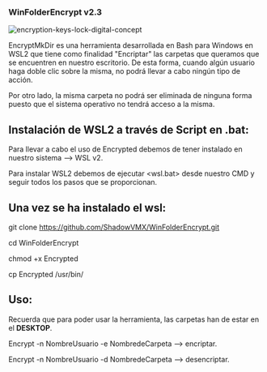 ### WinFolderEncrypt v2.3

![encryption-keys-lock-digital-concept](https://user-images.githubusercontent.com/92258683/174483135-cb583905-533d-4391-9545-657bd7bae261.jpg)

EncryptMkDir es una herramienta desarrollada en Bash para Windows en WSL2 que tiene como finalidad "Encriptar" las carpetas que queramos que se encuentren en nuestro escritorio. De esta forma, cuando algún usuario haga doble clic sobre la misma, no podrá llevar a cabo ningún tipo de acción.

Por otro lado, la misma carpeta no podrá ser eliminada de ninguna forma puesto que el sistema operativo no tendrá acceso a la misma.

## Instalación de WSL2 a través de Script en .bat:

Para llevar a cabo el uso de Encrypted debemos de tener instalado en nuestro sistema --> WSL v2.

Para instalar WSL2 debemos de ejecutar <wsl.bat> desde nuestro CMD y seguir todos los pasos que se proporcionan.

## Una vez se ha instalado el wsl: 

git clone https://github.com/ShadowVMX/WinFolderEncrypt.git

cd WinFolderEncrypt

chmod +x Encrypted

cp Encrypted /usr/bin/

## Uso:

Recuerda que para poder usar la herramienta, las carpetas han de estar en el **DESKTOP**.

Encrypt -n NombreUsuario -e NombredeCarpeta --> encriptar.

Encrypt -n NombreUsuario -d NombredeCarpeta --> desencriptar.

